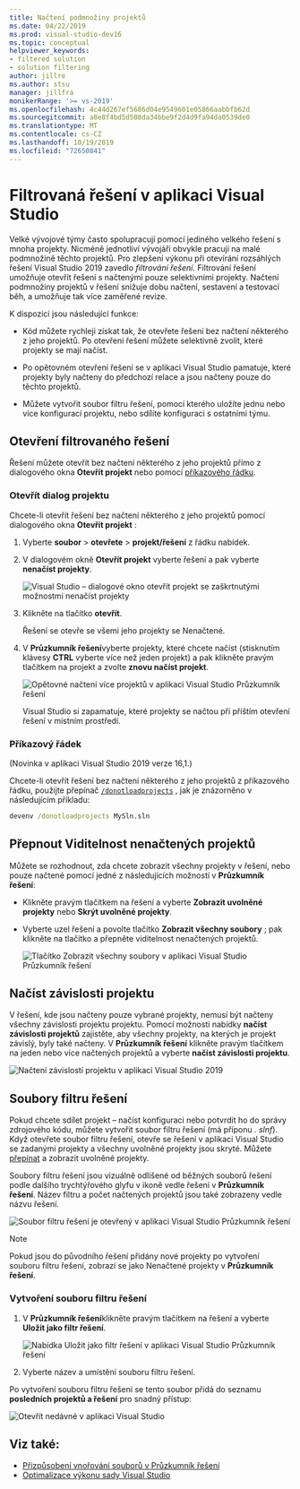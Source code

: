 ```yaml
---
title: Načtení podmnožiny projektů
ms.date: 04/22/2019
ms.prod: visual-studio-dev16
ms.topic: conceptual
helpviewer_keywords:
- filtered solution
- solution filtering
author: jillre
ms.author: stsu
manager: jillfra
monikerRange: '>= vs-2019'
ms.openlocfilehash: 4c44d267ef5686d04e9549601e05866aabbfb62d
ms.sourcegitcommit: a8e8f4bd5d508da34bbe9f2d4d9fa94da0539de0
ms.translationtype: MT
ms.contentlocale: cs-CZ
ms.lasthandoff: 10/19/2019
ms.locfileid: "72650841"
---
```

# <a name="filtered-solutions-in-visual-studio"></a>Filtrovaná řešení v aplikaci Visual Studio

Velké vývojové týmy často spolupracují pomocí jediného velkého řešení s mnoha projekty. Nicméně jednotliví vývojáři obvykle pracují na malé podmnožině těchto projektů. Pro zlepšení výkonu při otevírání rozsáhlých řešení Visual Studio 2019 zavedlo *filtrování řešení*. Filtrování řešení umožňuje otevřít řešení s načtenými pouze selektivními projekty. Načtení podmnožiny projektů v řešení snižuje dobu načtení, sestavení a testovací běh, a umožňuje tak více zaměřené revize.

K dispozici jsou následující funkce:

- Kód můžete rychleji získat tak, že otevřete řešení bez načtení některého z jeho projektů. Po otevření řešení můžete selektivně zvolit, které projekty se mají načíst.

- Po opětovném otevření řešení se v aplikaci Visual Studio pamatuje, které projekty byly načteny do předchozí relace a jsou načteny pouze do těchto projektů.

- Můžete vytvořit soubor filtru řešení, pomocí kterého uložíte jednu nebo více konfigurací projektu, nebo sdílíte konfiguraci s ostatními týmu.

## <a name="open-a-filtered-solution"></a>Otevření filtrovaného řešení

Řešení můžete otevřít bez načtení některého z jeho projektů přímo z dialogového okna **Otevřít projekt** nebo pomocí [příkazového řádku](#command-line).

### <a name="open-project-dialog"></a>Otevřít dialog projektu

Chcete-li otevřít řešení bez načtení některého z jeho projektů pomocí dialogového okna **Otevřít projekt** :

1. Vyberte **soubor**  > **otevřete**  > **projekt/řešení** z řádku nabídek.

2. V dialogovém okně **Otevřít projekt** vyberte řešení a pak vyberte **nenačíst projekty**.

   ![Visual Studio – dialogové okno otevřít projekt se zaškrtnutými možnostmi nenačíst projekty](media/filtered-solutions/do-not-load-projects.png)

3. Klikněte na tlačítko **otevřít**.

   Řešení se otevře se všemi jeho projekty se Nenačtené.

4. V **Průzkumník řešení**vyberte projekty, které chcete načíst (stisknutím klávesy **CTRL** vyberte více než jeden projekt) a pak klikněte pravým tlačítkem na projekt a zvolte **znovu načíst projekt**.

   ![Opětovné načtení více projektů v aplikaci Visual Studio Průzkumník řešení](media/filtered-solutions/reload-project.png)

   Visual Studio si zapamatuje, které projekty se načtou při příštím otevření řešení v místním prostředí.

### <a name="command-line"></a>Příkazový řádek

(Novinka v aplikaci Visual Studio 2019 verze 16,1.)

Chcete-li otevřít řešení bez načtení některého z jeho projektů z příkazového řádku, použijte přepínač [`/donotloadprojects`](../ide/reference/donotloadprojects-devenv-exe.md) , jak je znázorněno v následujícím příkladu:

```cmd
devenv /donotloadprojects MySln.sln
```

## <a name="toggle-unloaded-project-visibility"></a>Přepnout Viditelnost nenačtených projektů

Můžete se rozhodnout, zda chcete zobrazit všechny projekty v řešení, nebo pouze načtené pomocí jedné z následujících možností v **Průzkumník řešení**:

- Klikněte pravým tlačítkem na řešení a vyberte **Zobrazit uvolněné projekty** nebo **Skrýt uvolněné projekty**.

- Vyberte uzel řešení a povolte tlačítko **Zobrazit všechny soubory** ; pak klikněte na tlačítko a přepněte viditelnost nenačtených projektů.

   ![Tlačítko Zobrazit všechny soubory v aplikaci Visual Studio Průzkumník řešení](media/filtered-solutions/show-all-files.PNG)

## <a name="load-project-dependencies"></a>Načíst závislosti projektu

V řešení, kde jsou načteny pouze vybrané projekty, nemusí být načteny všechny závislosti projektu projektu. Pomocí možnosti nabídky **načíst závislosti projektů** zajistěte, aby všechny projekty, na kterých je projekt závislý, byly také načteny. V **Průzkumník řešení** klikněte pravým tlačítkem na jeden nebo více načtených projektů a vyberte **načíst závislosti projektu**.

![Načtení závislostí projektu v aplikaci Visual Studio 2019](media/filtered-solutions/load-project-dependencies.png)

## <a name="solution-filter-files"></a>Soubory filtru řešení

Pokud chcete sdílet projekt – načíst konfiguraci nebo potvrdit ho do správy zdrojového kódu, můžete vytvořit soubor filtru řešení (má příponu *. slnf*). Když otevřete soubor filtru řešení, otevře se řešení v aplikaci Visual Studio se zadanými projekty a všechny uvolněné projekty jsou skryté. Můžete [přepínat](#toggle-unloaded-project-visibility) a zobrazit uvolněné projekty.

Soubory filtru řešení jsou vizuálně odlišené od běžných souborů řešení podle dalšího trychtýřového glyfu v ikoně vedle řešení v **Průzkumník řešení**. Název filtru a počet načtených projektů jsou také zobrazeny vedle názvu řešení.

![Soubor filtru řešení je otevřený v aplikaci Visual Studio Průzkumník řešení](media/filtered-solutions/solution-filter.PNG)

> [!NOTE]
> Pokud jsou do původního řešení přidány nové projekty po vytvoření souboru filtru řešení, zobrazí se jako Nenačtené projekty v **Průzkumník řešení**.

### <a name="create-a-solution-filter-file"></a>Vytvoření souboru filtru řešení

1. V **Průzkumník řešení**klikněte pravým tlačítkem na řešení a vyberte **Uložit jako filtr řešení**.

   ![Nabídka Uložit jako filtr řešení v aplikaci Visual Studio Průzkumník řešení](media/filtered-solutions/save-as-solution-filter.png)

2. Vyberte název a umístění souboru filtru řešení.

Po vytvoření souboru filtru řešení se tento soubor přidá do seznamu **posledních projektů a řešení** pro snadný přístup:

![Otevřít nedávné v aplikaci Visual Studio](media/filtered-solutions/open-recent.png)

## <a name="see-also"></a>Viz také:

- [Přizpůsobení vnořování souborů v Průzkumník řešení](file-nesting-solution-explorer.md)
- [Optimalizace výkonu sady Visual Studio](optimize-visual-studio-performance.md)
